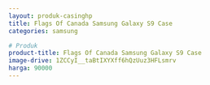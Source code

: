 ```yaml
---
layout: produk-casinghp
title: Flags Of Canada Samsung Galaxy S9 Case
categories: samsung

# Produk
product-title: Flags Of Canada Samsung Galaxy S9 Case
image-drive: 1ZCCyI__taBtIXYXff6hQzUuz3HFLsmrv
harga: 90000
---
```

